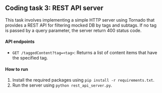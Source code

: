## Coding task 3: REST API server
This task involves implementing a simple HTTP server using Tornado that provides a REST API for filtering mocked DB by tags and subtags. If no tag is passed by a query parameter, the server return 400 status code.

#### API endpoints
- `GET /taggedContent?tag=<tag>`: Returns a list of content items that have the specified tag.

#### How to run
1. Install the required packages using `pip install -r requirements.txt`.
2. Run the server using `python rest_api_server.py`.